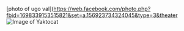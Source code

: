 [photo of ugo val](https://web.facebook.com/photo.php?fbid=1698339153515821&set=a.156923734324045&type=3&theater
![Image of Yaktocat](https://octodex.github.com/images/yaktocat.png)
